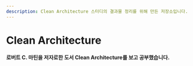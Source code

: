 ```yaml
---
description: Clean Architecture 스터디의 결과물 정리를 위해 만든 저장소입니다.
---
```


# Clean Architecture

**로버트 C. 마틴을 저자로한 도서 Clean Architecture를 보고 공부했습니다.**

